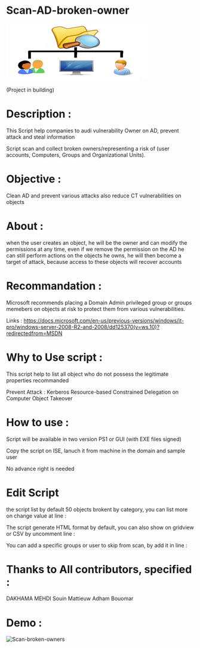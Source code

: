 # Scan-AD-broken-owner 

![Scboo](Picture/2.png "Scaboo")

(Project in building)


# Description : 

This Script help companies to audi vulnerability Owner on AD, prevent attack and steal information

Script scan and collect broken owners/representing a risk of (user accounts, Computers, Groups and Organizational Units).


# Objective : 

Clean AD and prevent various attacks also reduce CT vulnerabilities on objects

# About : 

when the user creates an object, he will be the owner and can modify the permissions at any time, even if we remove the permission on the AD he can still perform actions on the objects he owns, he will then become a target of attack, because access to these objects will recover accounts


# Recommandation : 

Microsoft recommends placing a Domain Admin privileged group or groups memebers on objects at risk to protect them from various vulnerabilities.

Links : https://docs.microsoft.com/en-us/previous-versions/windows/it-pro/windows-server-2008-R2-and-2008/dd125370(v=ws.10)?redirectedfrom=MSDN

# Why to Use script : 

This script help to list all object who do not possess the legitimate properties recommanded

Prevent Attack : Kerberos Resource-based Constrained Delegation on Computer Object Takeover

# How to use : 

 Script will be available in two version PS1 or GUI (with EXE files signed) 
 
 Copy the script on ISE, lanuch it from machine in the domain and sample user
 
 No advance right is needed
 
 # Edit Script 
 
 the script list by default 50 objects brokent by category, you can list more on change value at line :
 
 The script generate HTML format by default, you can also show on gridview or CSV by uncomment line : 
 
 You can add a specific groups or user to skip from scan, by add it in line : 
 

 # Thanks to All contributors, specified :  
 
 
 DAKHAMA MEHDI
 Souin Mattieuw 
 Adham Bouomar
 
 # Demo : 
 
 ![Scan-broken-owners](https://user-images.githubusercontent.com/49924401/175139428-13175605-2c31-44fe-9b65-e15ba3230097.gif)
 
